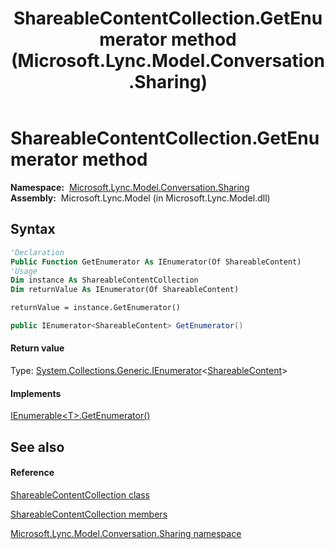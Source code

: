 ﻿---
title: ShareableContentCollection.GetEnumerator method  (Microsoft.Lync.Model.Conversation.Sharing)
TOCTitle: 'GetEnumerator method '
ms:assetid: M:Microsoft.Lync.Model.Conversation.Sharing.ShareableContentCollection.GetEnumerator_DI_3_UC_OCS14MrefLyncWPF
ms:mtpsurl: https://msdn.microsoft.com/en-us/library/microsoft.lync.model.conversation.sharing.shareablecontentcollection.getenumerator_di_3_uc_ocs14mreflyncwpf(v=office.15)
ms:contentKeyID: 48593836
ms.date: 07/28/2014
mtps_version: v=office.15
f1_keywords:
- Microsoft.Lync.Model.Conversation.Sharing.ShareableContentCollection.GetEnumerator
dev_langs:
- CSharp
- JScript
- VB
- other
---

# ShareableContentCollection.GetEnumerator method

**Namespace:**  [Microsoft.Lync.Model.Conversation.Sharing](microsoft-lync-model-conversation-sharing-namespace_2.md)  
**Assembly:**  Microsoft.Lync.Model (in Microsoft.Lync.Model.dll)

## Syntax

``` vb
'Declaration
Public Function GetEnumerator As IEnumerator(Of ShareableContent)
'Usage
Dim instance As ShareableContentCollection
Dim returnValue As IEnumerator(Of ShareableContent)

returnValue = instance.GetEnumerator()
```

``` csharp
public IEnumerator<ShareableContent> GetEnumerator()
```

#### Return value

Type: [System.Collections.Generic.IEnumerator](http://msdn2.microsoft.com/en-us/library/78dfe2yb)\<[ShareableContent](shareablecontent-class-microsoft-lync-model-conversation-sharing_2.md)\>  

#### Implements

[IEnumerable\<T\>.GetEnumerator()](http://msdn2.microsoft.com/en-us/library/s793z9y2)  

## See also

#### Reference

[ShareableContentCollection class](shareablecontentcollection-class-microsoft-lync-model-conversation-sharing_2.md)

[ShareableContentCollection members](shareablecontentcollection-members-microsoft-lync-model-conversation-sharing_2.md)

[Microsoft.Lync.Model.Conversation.Sharing namespace](microsoft-lync-model-conversation-sharing-namespace_2.md)

